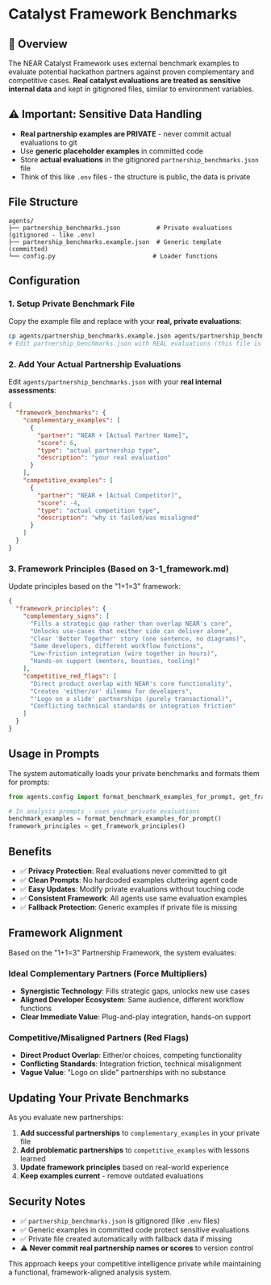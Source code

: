 # Catalyst Framework Benchmarks

## 🎯 Overview

The NEAR Catalyst Framework uses external benchmark examples to evaluate potential hackathon partners against proven complementary and competitive cases. **Real catalyst evaluations are treated as sensitive internal data** and kept in gitignored files, similar to environment variables.

## ⚠️ **Important: Sensitive Data Handling**

- **Real partnership examples are PRIVATE** - never commit actual evaluations to git
- Use **generic placeholder examples** in committed code
- Store **actual evaluations** in the gitignored `partnership_benchmarks.json` file
- Think of this like `.env` files - the structure is public, the data is private

## File Structure

```
agents/
├── partnership_benchmarks.json          # Private evaluations (gitignored - like .env)
├── partnership_benchmarks.example.json  # Generic template (committed)
└── config.py                           # Loader functions
```

## Configuration

### 1. Setup Private Benchmark File

Copy the example file and replace with your **real, private evaluations**:

```bash
cp agents/partnership_benchmarks.example.json agents/partnership_benchmarks.json
# Edit partnership_benchmarks.json with REAL evaluations (this file is gitignored)
```

### 2. Add Your Actual Partnership Evaluations

Edit `agents/partnership_benchmarks.json` with your **real internal assessments**:

```json
{
  "framework_benchmarks": {
    "complementary_examples": [
      {
        "partner": "NEAR + [Actual Partner Name]",
        "score": 6,
        "type": "actual partnership type",
        "description": "your real evaluation"
      }
    ],
    "competitive_examples": [
      {
        "partner": "NEAR + [Actual Competitor]", 
        "score": -4,
        "type": "actual competition type",
        "description": "why it failed/was misaligned"
      }
    ]
  }
}
```

### 3. Framework Principles (Based on 3-1_framework.md)

Update principles based on the "1+1=3" framework:

```json
{
  "framework_principles": {
    "complementary_signs": [
      "Fills a strategic gap rather than overlap NEAR's core",
      "Unlocks use-cases that neither side can deliver alone",
      "Clear 'Better Together' story (one sentence, no diagrams)",
      "Same developers, different workflow functions",
      "Low-friction integration (wire together in hours)",
      "Hands-on support (mentors, bounties, tooling)"
    ],
    "competitive_red_flags": [
      "Direct product overlap with NEAR's core functionality",
      "Creates 'either/or' dilemma for developers",
      "'Logo on a slide' partnerships (purely transactional)",
      "Conflicting technical standards or integration friction"
    ]
  }
}
```

## Usage in Prompts

The system automatically loads your private benchmarks and formats them for prompts:

```python
from agents.config import format_benchmark_examples_for_prompt, get_framework_principles

# In analysis prompts - uses your private evaluations
benchmark_examples = format_benchmark_examples_for_prompt()
framework_principles = get_framework_principles()
```

## Benefits

- ✅ **Privacy Protection**: Real evaluations never committed to git
- ✅ **Clean Prompts**: No hardcoded examples cluttering agent code
- ✅ **Easy Updates**: Modify private evaluations without touching code  
- ✅ **Consistent Framework**: All agents use same evaluation examples
- ✅ **Fallback Protection**: Generic examples if private file is missing

## Framework Alignment

Based on the "1+1=3" Partnership Framework, the system evaluates:

### **Ideal Complementary Partners (Force Multipliers)**
- **Synergistic Technology**: Fills strategic gaps, unlocks new use cases
- **Aligned Developer Ecosystem**: Same audience, different workflow functions  
- **Clear Immediate Value**: Plug-and-play integration, hands-on support

### **Competitive/Misaligned Partners (Red Flags)**
- **Direct Product Overlap**: Either/or choices, competing functionality
- **Conflicting Standards**: Integration friction, technical misalignment
- **Vague Value**: "Logo on slide" partnerships with no substance

## Updating Your Private Benchmarks

As you evaluate new partnerships:

1. **Add successful partnerships** to `complementary_examples` in your private file
2. **Add problematic partnerships** to `competitive_examples` with lessons learned
3. **Update framework principles** based on real-world experience
4. **Keep examples current** - remove outdated evaluations

## Security Notes

- ✅ `partnership_benchmarks.json` is gitignored (like `.env` files)
- ✅ Generic examples in committed code protect sensitive evaluations
- ✅ Private file created automatically with fallback data if missing
- ⚠️ **Never commit real partnership names or scores** to version control

This approach keeps your competitive intelligence private while maintaining a functional, framework-aligned analysis system. 